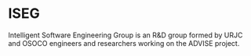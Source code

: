 # ISEG

Intelligent Software Engineering Group is an R&D group formed by URJC and OSOCO engineers and researchers working on the ADVISE project.
